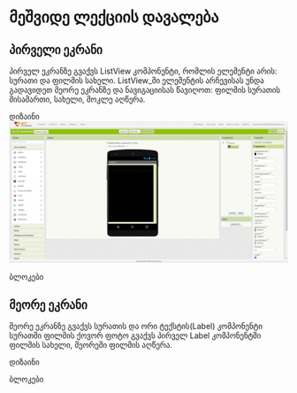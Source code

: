 # მეშვიდე ლექციის დავალება

## პირველი ეკრანი
პირველ ეკრანზე გვაქვს ListView კომპონენტი, რომლის ელემენტი არის: სურათი და ფილმის სახელი.
ListView_ში ელემენტის არჩევისას უნდა გადავიდეთ მეორე ეკრანზე და ნავიგაციისას წავიღოთ: ფილმის სურათის მისამართი, სახელი, მოკლე აღწერა.

დიზაინი
![screen1](images/screen1.png)

ბლოკები

## მეორე ეკრანი
მეორე ეკრანზე გვაქვს სურათის და ორი ტექსტის(Label) კომპონენტი
სურათში ფილმის ქოვორ ფოტო გვაქვს პირველ Label კომპონენტში ფილმის სახელი, მეორეში ფილმის აღწერა.

დიზაინი

ბლოკები